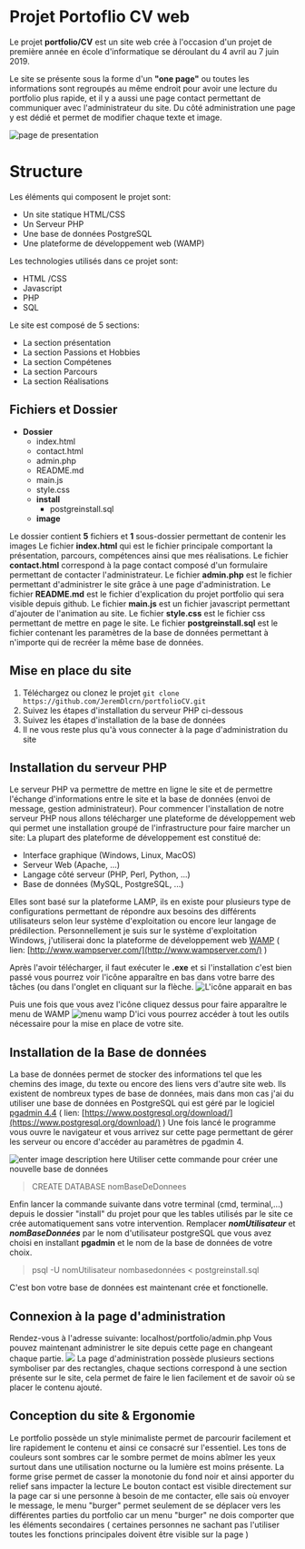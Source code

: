 ﻿# Projet Portoflio CV web


Le projet **portfolio/CV** est un site web crée à l'occasion d'un projet de première année en école d'informatique se déroulant du 4 avril au 7 juin 2019. 

Le site se présente sous la forme d'un **"one page"** ou toutes les informations sont regroupés au même endroit pour avoir une lecture du portfolio plus rapide, et il y a aussi une page contact permettant de communiquer avec l'administrateur du site.
Du côté administration une page y est dédié et permet de modifier chaque texte et  image.

![page de presentation](https://vibrant-knuth-d6e0a8.netlify.com/mockaccueil.png)

# Structure

Les éléments qui composent le projet sont:
 - Un site statique HTML/CSS
 - Un Serveur PHP
 - Une base de données PostgreSQL
 - Une plateforme de développement web (WAMP)
 
Les technologies utilisés dans ce projet sont:
- HTML /CSS
- Javascript
- PHP
- SQL
 
 Le site est composé de 5 sections:
 - La section présentation
 - La section Passions et Hobbies
 - La section Compétenes
 - La section Parcours
 - La section Réalisations
 
 
## Fichiers et Dossier

- **Dossier**
	- index.html
	- contact.html
	- admin.php
	- README.md
	- main.js
	- style.css
	- **install**
		-  postgreinstall.sql
	- **image**
	
Le dossier contient **5** fichiers et **1** sous-dossier permettant de contenir les images
Le fichier **index.html** qui est le fichier principale comportant la présentation, parcours,  compétences ainsi que mes réalisations.
Le fichier **contact.html** correspond à la page contact composé d'un formulaire permettant de contacter l'administrateur.
Le fichier **admin.php** est le fichier permettant d'administrer le site grâce à une page d'administration.
Le fichier **README.md** est le fichier d'explication du projet portfolio qui sera visible depuis github.
Le fichier **main.js** est un fichier javascript permettant d'ajouter de l'animation au site.
Le fichier **style.css** est le fichier css permettant de mettre en page le site.
Le fichier **postgreinstall.sql** est le fichier contenant les paramètres de la base de données permettant  à n'importe qui de recréer la même base de données.

## Mise en place du site
1. Téléchargez ou clonez le projet  `git clone https://github.com/JeremDlcrn/portfolioCV.git`
2. Suivez les étapes d'installation du serveur PHP ci-dessous
3. Suivez les étapes d'installation de la base de données
4. Il ne vous reste plus qu'à vous connecter à la page d'administration du site


## Installation du serveur PHP
Le serveur PHP va permettre de mettre en ligne le site et de permettre l'échange d'informations entre le site et la base de données (envoi de message, gestion administrateur).
Pour commencer l'installation de notre serveur PHP nous allons télécharger une plateforme de développement web qui permet une installation groupé de l'infrastructure pour faire marcher un site:
La plupart des plateforme de développement est constitué de:
- Interface graphique (Windows, Linux, MacOS)
- Serveur Web (Apache, ...)
- Langage côté serveur (PHP, Perl, Python, ...)
- Base de données (MySQL, PostgreSQL, ...)

Elles sont basé sur la plateforme LAMP, ils en existe pour plusieurs type de configurations permettant de répondre aux besoins des différents utilisateurs selon leur système d'exploitation ou encore leur langage de prédilection.
Personnellement je suis sur le système d'exploitation Windows, j'utiliserai donc la plateforme de développement web [WAMP](http://www.wampserver.com/) ( lien: [http://www.wampserver.com/](http://www.wampserver.com/) )

Après l'avoir télécharger, il faut exécuter  le **.exe** et si l'installation c'est bien passé vous pourrez voir l'icône apparaître en bas dans votre barre des tâches (ou dans l'onglet en cliquant sur la flèche.
![L'icône apparait en bas](https://vibrant-knuth-d6e0a8.netlify.com/iconwamp.png)

Puis une fois que vous avez l'icône cliquez dessus pour faire apparaître le menu de WAMP 
![menu wamp](https://vibrant-knuth-d6e0a8.netlify.com/menuwamp.png)
D'ici vous pourrez accéder à tout les outils nécessaire pour la mise en place de votre site.

## Installation de la Base de données
La base de données permet de stocker des informations tel que les chemins des image, du texte ou encore des liens vers d'autre site web.
Ils existent de nombreux types de base de données, mais dans mon cas j'ai du utiliser une base de données en PostgreSQL qui est géré par le logiciel [pgadmin 4.4](https://www.postgresql.org/download/) ( lien: [https://www.postgresql.org/download/](https://www.postgresql.org/download/) )
Une fois lancé le programme vous ouvre le navigateur et vous arrivez sur cette page permettant de gérer les serveur ou encore d'accéder au paramètres de pgadmin 4.
 
![enter image description here](https://vibrant-knuth-d6e0a8.netlify.com/pgadminaccueil.png)
Utiliser cette commande pour créer une nouvelle base de données

> CREATE DATABASE nomBaseDeDonnees 

Enfin lancer la commande suivante dans votre terminal (cmd, terminal,...) depuis le dossier "install" du projet pour que les tables utilisés par le site ce crée automatiquement sans votre intervention.
Remplacer ***nomUtilisateur*** et ***nomBaseDonnées*** par le nom d'utilisateur postgreSQL que vous avez choisi en installant **pgadmin** et le nom de la base de données de votre choix.
> psql -U nomUtilisateur nombasedonnées < postgreinstall.sql

C'est bon votre base de données est maintenant crée et fonctionelle.

## Connexion à la page d'administration
Rendez-vous à l'adresse suivante: localhost/portfolio/admin.php
Vous pouvez maintenant administrer le site depuis cette page en changeant chaque partie.
![](https://vibrant-knuth-d6e0a8.netlify.com/adminpage.png)
La page d'administration possède plusieurs sections symboliser par des rectangles, chaque sections correspond à une section présente sur le site, cela permet de faire le lien facilement et de savoir où se placer le contenu ajouté.
## Conception du site & Ergonomie
Le portfolio possède un style minimaliste permet de parcourir facilement et lire rapidement le contenu et ainsi ce consacré sur l'essentiel.
Les tons de couleurs sont sombres car le sombre permet de moins abîmer les yeux surtout dans une utilisation nocturne ou la lumière est moins présente.
La forme grise permet de casser la monotonie du fond noir et ainsi apporter du relief sans impacter la lecture
Le bouton contact est visible directement sur la page car si une personne à besoin de me contacter, elle sais où envoyer le message, le menu "burger" permet seulement de se déplacer vers les différentes parties du portfolio car un menu "burger" ne dois comporter que les éléments secondaires ( certaines personnes ne sachant pas l'utiliser toutes les fonctions principales doivent être visible sur la page )
